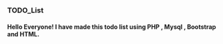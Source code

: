 ### TODO_List
#### Hello Everyone! I have made this todo list using PHP , Mysql , Bootstrap and HTML.
